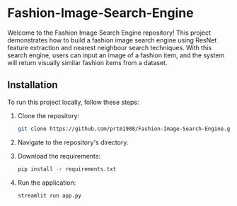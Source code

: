# Fashion-Image-Search-Engine

Welcome to the Fashion Image Search Engine repository! This project demonstrates how to build a fashion image search engine using ResNet feature extraction and nearest neighbour search techniques. With this search engine, users can input an image of a fashion item, and the system will return visually similar fashion items from a dataset.


## Installation

To run this project locally, follow these steps:

1. Clone the repository:

    ```bash
    git clone https://github.com/prtm1908/Fashion-Image-Search-Engine.git
    ```
2. Navigate to the repository's directory.
3. Download the requirements:

    ```bash
    pip install -r requirements.txt
    ```
4. Run the application:

   ```bash
   streamlit run app.py
   ```
